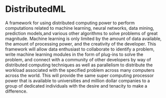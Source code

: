 DistributedML
=============

A framework for using distributed computing power to perform computations related to machine learning, neural networks, data mining, prediction models,and various other algorithms to solve problems of great magnitude. Machine learning is only limited by the amount of data available, the amount of processing power, and the creativity of the developer. This framework will allow data enthusiast to collaborate to identify a problem, write machine learning modules in the form of plug-ins to solve the problem, and connect with a community of other developers by way of distributed computing techniques as well as parallelism to distribute the workload associated with the specified problem across many computers across the world. This will provide the same super computing processor power that is available to universities and million dollar companies to a group of dedicated individuals with the desire and tenacity to make a difference.
